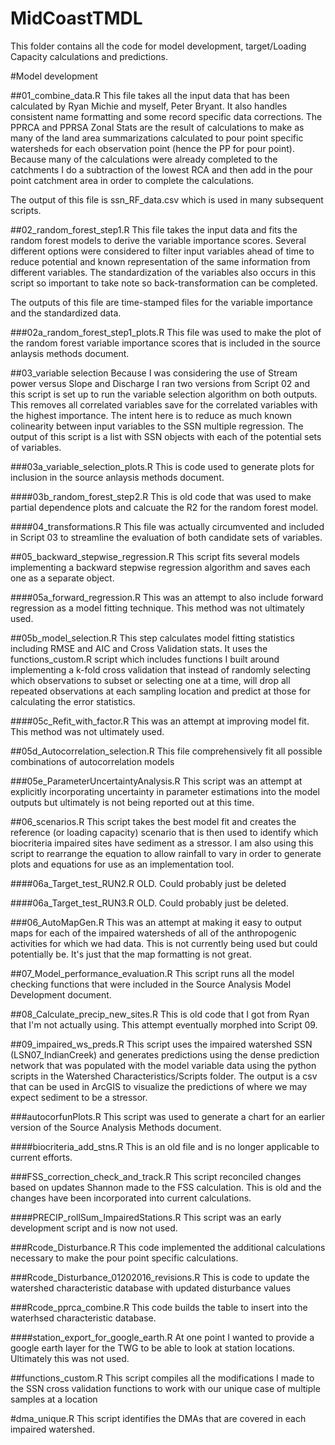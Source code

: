 MidCoastTMDL
============

This folder contains all the code for model development, target/Loading Capacity
calculations and predictions. 

#Model development

##01_combine_data.R
This file takes all the input data that has been calculated by Ryan Michie and
myself, Peter Bryant. It also handles consistent name formatting and some record specific
data corrections. The PPRCA and PPRSA Zonal Stats are the result of calculations
to make as many of the land area summarizations calculated to pour point specific
watersheds for each observation point (hence the PP for pour point). Because
many of the calculations were already completed to the catchments I do a subtraction
of the lowest RCA and then add in the pour point catchment area in order to complete
the calculations. 

The output of this file is ssn_RF_data.csv which is used in many subsequent scripts.

##02_random_forest_step1.R
This file takes the input data and fits the random forest models to derive the
variable importance scores. Several different options were considered to filter
input variables ahead of time to reduce potential and known representation of
the same information from different variables. The standardization of the variables
also occurs in this script so important to take note so back-transformation can be
completed.

The outputs of this file are time-stamped files for the variable importance and
the standardized data.

###02a_random_forest_step1_plots.R
This file was used to make the plot of the random forest variable importance
scores that is included in the source anlaysis methods document.

##03_variable selection
Because I was considering the use of Stream power versus Slope and Discharge I ran
two versions from Script 02 and this script is set up to run the variable selection 
algorithm on both outputs. This removes all correlated variables save for the 
correlated variables with the highest importance. The intent here is to reduce as
much known colinearity between input variables to the SSN multiple regression. The
output of this script is a list with SSN objects with each of the potential sets
of variables.

###03a_variable_selection_plots.R
This is code used to generate plots for inclusion in the source anlaysis methods
document.

####03b_random_forest_step2.R
This is old code that was used to make partial dependence plots and calcuate the 
R2 for the random forest model.

####04_transformations.R
This file was actually circumvented and included in Script 03 to streamline the 
evaluation of both candidate sets of variables.

##05_backward_stepwise_regression.R
This script fits several models implementing a backward stepwise regression
algorithm and saves each one as a separate object.

####05a_forward_regression.R
This was an attempt to also include forward regression as a model fitting technique.
This method was not ultimately used.

##05b_model_selection.R
This step calculates model fitting statistics including RMSE and AIC and Cross
Validation stats. It uses the functions_custom.R script which includes functions
I built around implementing a k-fold cross validation that instead of randomly selecting
which observations to subset or selecting one at a time, will drop all repeated 
observations at each sampling location and predict at those for calculating the 
error statistics.

####05c_Refit_with_factor.R
This was an attempt at improving model fit. 
This method was not ultimately used.

##05d_Autocorrelation_selection.R
This file comprehensively fit all possible combinations of autocorrelation models

###05e_ParameterUncertaintyAnalysis.R
This script was an attempt at explicitly incorporating uncertainty in parameter
estimations into the model outputs but ultimately is not being reported out at
this time.

##06_scenarios.R
This script takes the best model fit and creates the reference (or loading capacity)
scenario that is then used to identify which biocriteria impaired sites have sediment
as a stressor. I am also using this script to rearrange the equation to allow
rainfall to vary in order to generate plots and equations for use as an implementation
tool.

####06a_Target_test_RUN2.R
OLD. Could probably just be deleted

####06a_Target_test_RUN3.R
OLD. Could probably just be deleted.

###06_AutoMapGen.R
This was an attempt at making it easy to output maps for each of the impaired
watersheds of all of the anthropogenic activities for which we had data. This
is not currently being used but could potentially be. It's just that the map
formatting is not great.

##07_Model_performance_evaluation.R
This script runs all the model checking functions that were included in the 
Source Analysis Model Development document.

##08_Calculate_precip_new_sites.R
This is old code that I got from Ryan that I'm not actually using. This attempt
eventually morphed into Script 09.

##09_impaired_ws_preds.R
This script uses the impaired watershed SSN (LSN07_IndianCreek) and generates
predictions using the dense prediction network that was populated with the model
variable data using the python scripts in the Watershed Characteristics/Scripts
folder. The output is a csv that can be used in ArcGIS to visualize the predictions
of where we may expect sediment to be a stressor.

###autocorfunPlots.R
This script was used to generate a chart for an earlier version of the Source 
Analysis Methods document.

####biocriteria_add_stns.R
This is an old file and is no longer applicable to current efforts.

###FSS_correction_check_and_track.R
This script reconciled changes based on updates Shannon made to the FSS calculation.
This is old and the changes have been incorporated into current calculations.

####PRECIP_rollSum_ImpairedStations.R
This script was an early development script and is now not used.

###Rcode_Disturbance.R
This code implemented the additional calculations necessary to make the 
pour point specific calculations.

###Rcode_Disturbance_01202016_revisions.R
This is code to update the watershed characteristic database with updated disturbance values

###Rcode_pprca_combine.R
This code builds the table to insert into the waterhsed characteristic database.

####station_export_for_google_earth.R
At one point I wanted to provide a google earth layer for the TWG to be able
to look at station locations. Ultimately this was not used.

##functions_custom.R
This script compiles all the modifications I made to the SSN cross validation
functions to work with our unique case of multiple samples at a location

#dma_unique.R
This script identifies the DMAs that are covered in each impaired watershed.